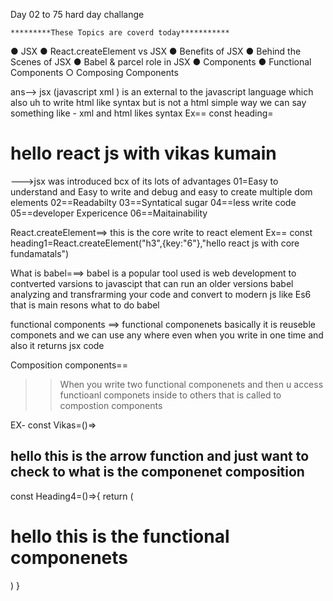<!-- Rivison React.js -->
  Day 02 to 75 hard day challange 

    *********These Topics are coverd today***********
● JSX
● React.createElement vs JSX
● Benefits of JSX
● Behind the Scenes of JSX
● Babel & parcel role in JSX
● Components
● Functional Components
○ Composing Components


<!-- jsx -->
ans--> jsx (javascript xml ) is an external to the javascript language which  also uh to write html like syntax but is not a html simple way we can say something like -
xml and html likes syntax 
Ex==
const heading=<h1 key={75}>hello react js with vikas kumain</h1>

<!--  Why jsx  -->
--->jsx was introduced bcx of its lots of advantages 
01=Easy to understand and Easy to write and debug and easy to create multiple dom elements 
02==Readabilty
03==Syntatical sugar
04==less write code
05==developer Expericence
06==Maitainability

 React.createElement==> this is the core write to react element
Ex==
const heading1=React.createElement("h3",{key:"6"},"hello react js with core fundamatals")



What is babel===>
babel is a popular tool  used is web development to contverted varsions to javascipt that can run an older versions babel analyzing and transfrarming your code and convert to modern js like Es6 that is main resons what to do babel 

functional components ==>
functional componenets basically it is reuseble componets and we can use any where even when you write in one time and also it returns jsx code 

Composition components==
>>When you write two functional componenets and then u access functioanl componets inside to others that is called to compostion components 

EX-
const Vikas=()=>
<h2>hello this is the arrow function and just want to check to what is the componenet composition  </h2>

const Heading4=()=>{
    return (
    <div className="container">
       <Vikas/>
         <h1>hello this is the functional componenets</h1>
    </div>)
}  
